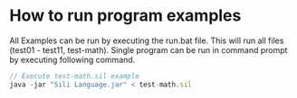 # How to run program examples

All Examples can be run by executing the run.bat file. This will run all files (test01 - test11, test-math).
Single program can be run in command prompt by executing following command.

```js
// Execute test-math.sil example
java -jar "Sili Language.jar" < test-math.sil
```
